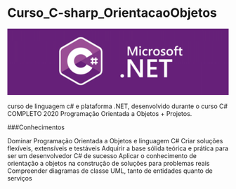 # Curso_C-sharp_OrientacaoObjetos
<img src="https://github.com/PedroPadilhaPortella/Curso_C-sharp_OrientacaoObjetos/blob/master/.github/logo.png">
<p>curso de linguagem c# e plataforma .NET, desenvolvido durante o curso C# COMPLETO 2020 Programação Orientada a Objetos + Projetos.</p>

###Conhecimentos

Dominar Programação Orientada a Objetos e linguagem C#
Criar soluções flexíveis, extensíveis e testáveis
Adquirir a base sólida teórica e prática para ser um desenvolvedor C# de sucesso
Aplicar o conhecimento de orientação a objetos na construção de soluções para problemas reais
Compreender diagramas de classe UML, tanto de entidades quanto de serviços
